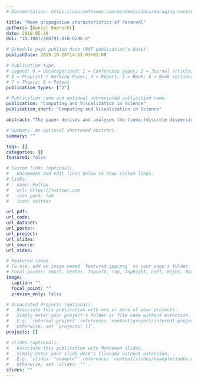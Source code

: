 ```yaml
---
# Documentation: https://sourcethemes.com/academic/docs/managing-content/

title: "Wave propagation characteristics of Parareal"
authors: [Daniel Ruprecht]
date: 2018-05-29
doi: "10.1007/s00791-018-0296-z"

# Schedule page publish date (NOT publication's date).
publishDate: 2019-10-28T14:51:03+01:00

# Publication type.
# Legend: 0 = Uncategorized; 1 = Conference paper; 2 = Journal article;
# 3 = Preprint / Working Paper; 4 = Report; 5 = Book; 6 = Book section;
# 7 = Thesis; 8 = Patent
publication_types: ["2"]

# Publication name and optional abbreviated publication name.
publication: "Computing and Visualization in Science"
publication_short: "Computing and Visualization in Science"

abstract: "The paper derives and analyses the (semi-)discrete dispersion relation of the Parareal parallel-in-time integration method. It investigates Parareal’s wave propagation characteristics with the aim to better understand what causes the well documented stability problems for hyperbolic equations. The analysis shows that the instability is caused by convergence of the amplification factor to the exact value from above for medium to high wave numbers. Phase errors in the coarse propagator are identified as the culprit, which suggests that specifically tailored coarse level methods could provide a remedy."

# Summary. An optional shortened abstract.
summary: ""

tags: []
categories: []
featured: false

# Custom links (optional).
#   Uncomment and edit lines below to show custom links.
# links:
# - name: Follow
#   url: https://twitter.com
#   icon_pack: fab
#   icon: twitter

url_pdf:
url_code:
url_dataset:
url_poster:
url_project:
url_slides:
url_source:
url_video:

# Featured image
# To use, add an image named `featured.jpg/png` to your page's folder. 
# Focal points: Smart, Center, TopLeft, Top, TopRight, Left, Right, BottomLeft, Bottom, BottomRight.
image:
  caption: ""
  focal_point: ""
  preview_only: false

# Associated Projects (optional).
#   Associate this publication with one or more of your projects.
#   Simply enter your project's folder or file name without extension.
#   E.g. `internal-project` references `content/project/internal-project/index.md`.
#   Otherwise, set `projects: []`.
projects: []

# Slides (optional).
#   Associate this publication with Markdown slides.
#   Simply enter your slide deck's filename without extension.
#   E.g. `slides: "example"` references `content/slides/example/index.md`.
#   Otherwise, set `slides: ""`.
slides: ""
---
```

